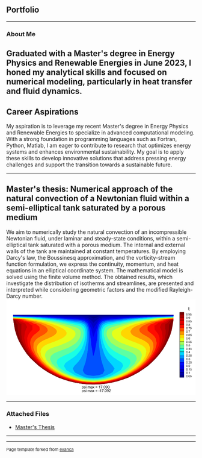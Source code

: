 ## Portfolio

---

### About Me
Graduated with a Master's degree in Energy Physics and Renewable Energies in June 2023, I honed my analytical skills and focused on numerical modeling, particularly in heat transfer and fluid dynamics.
---
## Career Aspirations
My aspiration is to leverage my recent Master's degree in Energy Physics and Renewable Energies to specialize in advanced computational modeling. With a strong foundation in programming languages such as Fortran, Python, Matlab, I am eager to contribute to research that optimizes energy systems and enhances environmental sustainability. My goal is to apply these skills to develop innovative solutions that address pressing energy challenges and support the transition towards a sustainable future.


---

## Master's thesis: Numerical approach of the natural convection of a Newtonian fluid within a semi-elliptical tank saturated by a porous medium
We aim to numerically study the natural convection of an incompressible Newtonian
fluid, under laminar and steady-state conditions, within a semi-elliptical tank saturated
with a porous medium. The internal and external walls of the tank are maintained at
constant temperatures. By employing Darcy's law, the Boussinesq approximation, and
the vorticity-stream function formulation, we express the continuity, momentum, and
heat equations in an elliptical coordinate system. The mathematical model is solved
using the finite volume method. The obtained results, which investigate the distribution
of isotherms and streamlines, are presented and interpreted while considering
geometric factors and the modified Rayleigh-Darcy number.
<img src="images/Temperature05visuGood.png?raw=true"/>


---

### Attached Files

- [Master's Thesis](/pdf/Master_Thesis.pdf)

---




---
<p style="font-size:11px">Page template forked from <a href="https://github.com/evanca/quick-portfolio">evanca</a></p>
<!-- Remove above link if you don't want to attibute -->
